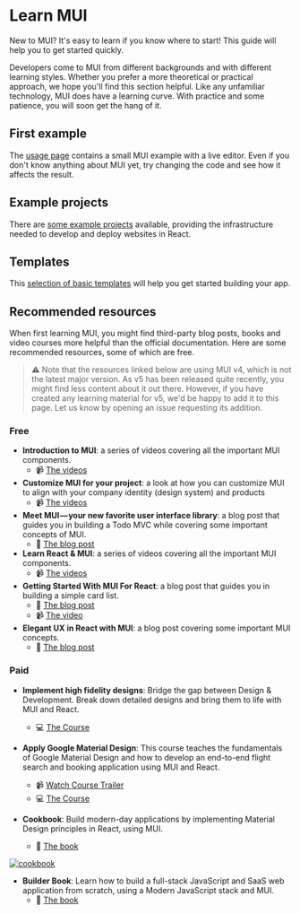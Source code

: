 # Learn MUI

<p class="description">New to MUI? It's easy to learn if you know where to start! This guide will help you to get started quickly.</p>

Developers come to MUI from different backgrounds and with different learning styles. Whether you prefer a more theoretical or practical approach, we hope you'll find this section helpful.
Like any unfamiliar technology, MUI does have a learning curve. With practice and some patience, you will soon get the hang of it.

## First example

The [usage page](/getting-started/usage/#quick-start) contains a small MUI example with a live editor.
Even if you don't know anything about MUI yet, try changing the code and see how it affects the result.

## Example projects

There are [some example projects](/getting-started/example-projects/) available, providing the infrastructure needed to develop and deploy websites in React.

## Templates

This [selection of basic templates](/getting-started/templates/) will help you get started building your app.

## Recommended resources

When first learning MUI, you might find third-party blog posts, books and video courses more helpful than the official documentation.
Here are some recommended resources, some of which are free.

> ⚠️ Note that the resources linked below are using MUI v4, which is not the latest major version. As v5 has been released quite recently, you might find less content about it out there. However, if you have created any learning material for v5, we'd be happy to add it to this page. Let us know by opening an issue requesting its addition.

### Free

- **Introduction to MUI**: a series of videos covering all the important MUI components.
  - 📹 [The videos](https://www.youtube.com/watch?v=pHclLuRolzE&list=PLQg6GaokU5CwiVmsZ0d_9Zsg_DnIP_xwr)
- **Customize MUI for your project**: a look at how you can customize MUI to align with your company identity (design system) and products
  - 📹 [The videos](https://www.youtube.com/watch?v=bDkB3LoQKxs)
- **Meet MUI — your new favorite user interface library**: a blog post that guides you in building a Todo MVC while covering some important concepts of MUI.
  - 📝 [The blog post](https://www.freecodecamp.org/news/meet-your-material-ui-your-new-favorite-user-interface-library-6349a1c88a8c/)
- **Learn React & MUI**: a series of videos covering all the important MUI components.
  - 📹 [The videos](https://www.youtube.com/watch?v=xm4LX5fJKZ8&list=PLcCp4mjO-z98WAu4sd0eVha1g-NMfzHZk)
- **Getting Started With MUI For React**: a blog post that guides you in building a simple card list.
  - 📝 [The blog post](https://medium.com/codingthesmartway-com-blog/getting-started-with-material-ui-for-react-material-design-for-react-364b2688b555)
  - 📹 [The video](https://www.youtube.com/watch?v=PWadEeOuv5o)
- **Elegant UX in React with MUI**: a blog post covering some important MUI concepts.
  - 📝 [The blog post](https://www.digitalocean.com/community/tutorials/react-material-ui)

### Paid

- **Implement high fidelity designs**: Bridge the gap between Design & Development. Break down detailed designs and bring them to life with MUI and React.

  - 💻 [The Course](https://www.udemy.com/course/implement-high-fidelity-designs-with-material-ui-and-reactjs/)

- **Apply Google Material Design**: This course teaches the fundamentals of Google Material Design and how to develop an end-to-end flight search and booking application using MUI and React.

  - 📹 [Watch Course Trailer](https://www.youtube.com/watch?v=hhZ6yFvCWho)
  - 💻 [The Course](https://bonsaiilabs.com/courseDetail/material-ui-with-react/)

- **Cookbook**: Build modern-day applications by implementing Material Design principles in React, using MUI.
  - 📘 [The book](https://www.amazon.com/gp/product/1789615224/)

[![cookbook](/static/blog/material-ui-v4-is-out/cookbook.png)](https://www.amazon.com/gp/product/1789615224/)

- **Builder Book**: Learn how to build a full-stack JavaScript and SaaS web application from scratch, using a Modern JavaScript stack and MUI.
  - 📘 [The book](https://builderbook.org/)
